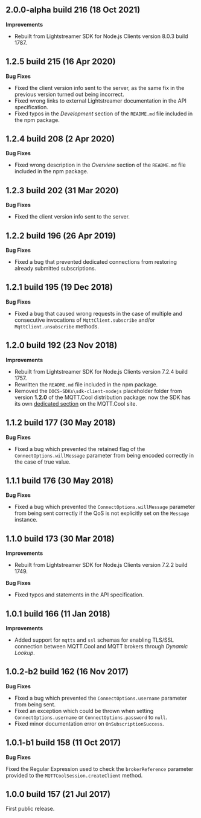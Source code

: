 2.0.0-alpha build 216 (18 Oct 2021)
-----------------------------

**Improvements**

- Rebuilt from Lightstreamer SDK for Node.js Clients version 8.0.3 build 1787.


1.2.5 build 215 (16 Apr 2020)
------------------------------

**Bug Fixes**

- Fixed the client version info sent to the server, as the same fix in the previous version turned out being incorrect.
- Fixed wrong links to external Lightstreamer documentation in the API specification.
- Fixed typos in the _Development_ section of the `README.md` file included in the npm package.


1.2.4 build 208 (2 Apr 2020)
-----------------------------

**Bug Fixes**

- Fixed wrong description in the _Overview_ section of the `README.md` file included in the npm package.


1.2.3 build 202 (31 Mar 2020)
-----------------------------

**Bug Fixes**

- Fixed the client version info sent to the server.



1.2.2 build 196 (26 Apr 2019)
-----------------------------

**Bug Fixes**

- Fixed a bug that prevented dedicated connections from restoring already
submitted subscriptions.



1.2.1 build 195 (19 Dec 2018)
-----------------------------

**Bug Fixes**

- Fixed a bug that caused wrong requests in the case of multiple and consecutive
  invocations of `MqttClient.subscribe` and/or `MqttClient.unsubscribe` methods.



1.2.0 build 192 (23 Nov 2018)
-----------------------------

**Improvements**

- Rebuilt from Lightstreamer SDK for Node.js Clients version 7.2.4 build 1757.
- Rewritten the `README.md` file included in the npm package.
- Removed the `DOCS-SDKs\sdk-client-nodejs` placeholder folder from version
  **1.2.0** of the MQTT.Cool distribution package: now the SDK has its own
  [dedicated section](https://mqtt.cool/download/nodejs-client-sdk-latest/) on the
  MQTT.Cool site.



1.1.2 build 177 (30 May 2018)
-----------------------------

**Bug Fixes**

- Fixed a bug which prevented the retained flag of the `ConnectOptions.willMessage`
  parameter from being encoded correctly in the case of true value.



1.1.1 build 176 (30 May 2018)
----------------------------

**Bug Fixes**

- Fixed a bug which prevented the `ConnectOptions.willMessage` parameter from
  being sent correctly if the QoS is not explicitly set on the `Message` instance.



1.1.0 build 173 (30 Mar 2018)
-----------------------------

**Improvements**

- Rebuilt from Lightstreamer SDK for Node.js Clients version 7.2.2 build 1749.

**Bug Fixes**

- Fixed typos and statements in the API specification.



1.0.1 build 166 (11 Jan 2018)
-----------------------------

**Improvements**

- Added support for `mqtts` and `ssl` schemas for enabling TLS/SSL connection
  between MQTT.Cool and MQTT brokers through _Dynamic Lookup_.



1.0.2-b2 build 162 (16 Nov 2017)
--------------------------------

**Bug Fixes**

- Fixed a bug which prevented the `ConnectOptions.username` parameter from being
  sent.
- Fixed an exception which could be thrown when setting `ConnectOptions.username`
  or `ConnectOptions.password` to `null`.
- Fixed minor documentation error on `OnSubscriptionSuccess`.



1.0.1-b1 build 158 (11 Oct 2017)
--------------------------------

**Bug Fixes**

Fixed the Regular Expression used to check the `brokerReference` parameter
provided to the `MQTTCoolSession.createClient` method.



1.0.0 build 157 (21 Jul 2017)
-----------------------------

First public release.